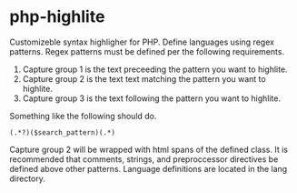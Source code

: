 # php-highlite

Customizeble syntax highligher for PHP. Define languages using regex patterns. Regex patterns must be defined per the following requirements.

1. Capture group 1 is the text preceeding the pattern you want to highlite.
2. Capture group 2 is the text text matching the pattern you want to highlite.
3. Capture group 3 is the text following the pattern you want to highlite.

Something like the following should do.

`(.*?)($search_pattern)(.*)`

Capture group 2 will be wrapped with html spans of the defined class. It is recommended that comments, strings, and preproccessor directives be defined above other patterns. Language definitions are located in the lang directory.
